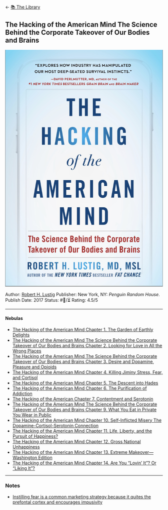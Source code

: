 \<- [📚 The Library](🔮%20The%20Cosmos/The%20Library.md)

## The Hacking of the American Mind The Science Behind the Corporate Takeover of Our Bodies and Brains

[ ![150](%E2%9A%99%EF%B8%8F%20Tools/%F0%9F%93%B8%20Images/0D89E6EA-6593-4EBE-8B9E-A1A3632A5245.jpeg) ](https://www.amazon.com/gp/aw/d/B01N802BNX/ref=tmm_kin_swatch_0?ie=UTF8&qid=1660413175&sr=8-2)

Author: [Robert H. Lustig]()
Publisher: New York, NY: *Penguin Random House*.
Publish Date: 2017
Status: #💫/⏳ 
Rating: 4.5/5

---

#### Nebulas

* [The Hacking of the American Mind Chapter 1. The Garden of Earthly Delights](The%20Hacking%20of%20the%20American%20Mind%20Chapter%201.%20The%20Garden%20of%20Earthly%20Delights.md) 
* [The Hacking of the American Mind The Science Behind the Corporate Takeover of Our Bodies and Brains Chapter 2. Looking for Love in All the Wrong Places](The%20Hacking%20of%20the%20American%20Mind%20The%20Science%20Behind%20the%20Corporate%20Takeover%20of%20Our%20Bodies%20and%20Brains%20Chapter%202.%20Looking%20for%20Love%20in%20All%20the%20Wrong%20Places.md) 
* [The Hacking of the American Mind The Science Behind the Corporate Takeover of Our Bodies and Brains Chapter 3. Desire and Dopamine, Pleasure and Opioids](The%20Hacking%20of%20the%20American%20Mind%20The%20Science%20Behind%20the%20Corporate%20Takeover%20of%20Our%20Bodies%20and%20Brains%20Chapter%203.%20Desire%20and%20Dopamine,%20Pleasure%20and%20Opioids.md) 
* [The Hacking of the American Mind Chapter 4. Killing Jiminy Stress, Fear, and Cortisol](The%20Hacking%20of%20the%20American%20Mind%20Chapter%204.%20Killing%20Jiminy%20Stress,%20Fear,%20and%20Cortisol.md) 
* [The Hacking of the American Mind Chapter 5. The Descent into Hades](The%20Hacking%20of%20the%20American%20Mind%20Chapter%205.%20The%20Descent%20into%20Hades.md) 
* [The Hacking of the American Mind Chapter 6. The Purification of Addiction](The%20Hacking%20of%20the%20American%20Mind%20Chapter%206.%20The%20Purification%20of%20Addiction.md) 
* [The Hacking of the American Chapter 7. Contentment and Serotonin](The%20Hacking%20of%20the%20American%20Chapter%207.%20Contentment%20and%20Serotonin.md) 
* [The Hacking of the American Mind The Science Behind the Corporate Takeover of Our Bodies and Brains Chapter 9. What You Eat in Private You Wear in Public](The%20Hacking%20of%20the%20American%20Mind%20The%20Science%20Behind%20the%20Corporate%20Takeover%20of%20Our%20Bodies%20and%20Brains%20Chapter%209.%20What%20You%20Eat%20in%20Private%20You%20Wear%20in%20Public.md) 
* [The Hacking of the American Mind Chapter 10. Self-Inflicted Misery The Dopamine-Cortisol-Serotonin Connection](The%20Hacking%20of%20the%20American%20Mind%20Chapter%2010.%20Self-Inflicted%20Misery%20The%20Dopamine-Cortisol-Serotonin%20Connection.md) 
* [The Hacking of the American Mind Chapter 11. Life, Liberty, and the Pursuit of Happiness?](The%20Hacking%20of%20the%20American%20Mind%20Chapter%2011.%20Life,%20Liberty,%20and%20the%20Pursuit%20of%20Happiness%3F.md)
* [The Hacking of the American Mind Chapter 12. Gross National Unhappiness](The%20Hacking%20of%20the%20American%20Mind%20Chapter%2012.%20Gross%20National%20Unhappiness.md)
* [The Hacking of the American Mind Chapter 13. Extreme Makeover—Washington Edition](The%20Hacking%20of%20the%20American%20Mind%20Chapter%2013.%20Extreme%20Makeover%E2%80%94Washington%20Edition.md)
* [The Hacking of the American Mind Chapter 14. Are You “Lovin’ It”? Or “Liking It”?](The%20Hacking%20of%20the%20American%20Mind%20Chapter%2014.%20Are%20You%20%E2%80%9CLovin%E2%80%99%20It%E2%80%9D%3F%20Or%20%E2%80%9CLiking%20It%E2%80%9D%3F.md)

---

### Notes

* [Instilling fear is a common marketing strategy because it quites the prefontal cortex and encourages impusivity](Instilling%20fear%20is%20a%20common%20marketing%20strategy%20because%20it%20quites%20the%20prefontal%20cortex%20and%20encourages%20impusivity.md)
